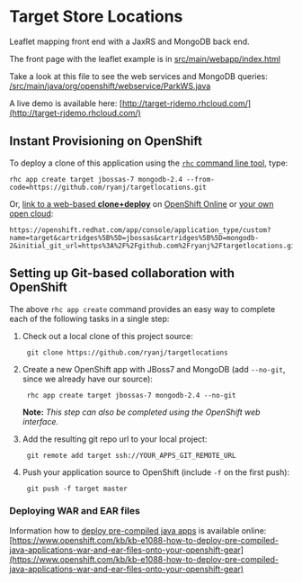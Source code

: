 Target Store Locations
=========

Leaflet mapping front end with a JaxRS and MongoDB back end.

The front page with the leaflet example is in [src/main/webapp/index.html](https://github.com/ryanj/targetlocations/blob/target/src/main/webapp/index.html)

Take a look at this file to see the web services and MongoDB queries: [/src/main/java/org/openshift/webservice/ParkWS.java](https://github.com/ryanj/targetlocations/blob/target/src/main/java/org/openshift/webservice/ParkWS.java)

A live demo is available here: [http://target-rjdemo.rhcloud.com/](http://target-rjdemo.rhcloud.com/)

## Instant Provisioning on OpenShift
To deploy a clone of this application using the [`rhc` command line tool](http://rubygems.org/gems/rhc), type:

    rhc app create target jbossas-7 mongodb-2.4 --from-code=https://github.com/ryanj/targetlocations.git
    
Or, [link to a web-based **clone+deploy**](https://openshift.redhat.com/app/console/application_type/custom?name=target&cartridges%5B%5D=jbossas&cartridges%5B%5D=mongodb-2&initial_git_url=https%3A%2F%2Fgithub.com%2Fryanj%2Ftargetlocations.git) on [OpenShift Online](http://OpenShift.com) or [your own open cloud](http://openshift.github.io): 

    https://openshift.redhat.com/app/console/application_type/custom?name=target&cartridges%5B%5D=jbossas&cartridges%5B%5D=mongodb-2&initial_git_url=https%3A%2F%2Fgithub.com%2Fryanj%2Ftargetlocations.git

## Setting up Git-based collaboration with OpenShift
The above `rhc app create` command provides an easy way to complete each of the following tasks in a single step: 

1. Check out a local clone of this project source:
    
        git clone https://github.com/ryanj/targetlocations
    
2. Create a new OpenShift app with JBoss7 and MongoDB (add `--no-git`, since we already have our source):
    
        rhc app create target jbossas-7 mongodb-2.4 --no-git
    
    **Note:** *This step can also be completed using the OpenShift web interface.*
    
3. Add the resulting git repo url to your local project:
    
        git remote add target ssh://YOUR_APPS_GIT_REMOTE_URL
    
4. Push your application source to OpenShift (include `-f` on the first push):

        git push -f target master

### Deploying WAR and EAR files
Information how to [deploy pre-compiled java apps](https://www.openshift.com/kb/kb-e1088-how-to-deploy-pre-compiled-java-applications-war-and-ear-files-onto-your-openshift-gear) is available online: 
[https://www.openshift.com/kb/kb-e1088-how-to-deploy-pre-compiled-java-applications-war-and-ear-files-onto-your-openshift-gear](https://www.openshift.com/kb/kb-e1088-how-to-deploy-pre-compiled-java-applications-war-and-ear-files-onto-your-openshift-gear)
